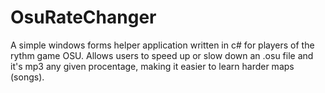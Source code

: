 # OsuRateChanger

A simple windows forms helper application written in c# for players of the rythm game OSU. Allows users to speed up or slow down an .osu file and it's mp3 any given procentage, making it easier to learn harder maps (songs).
